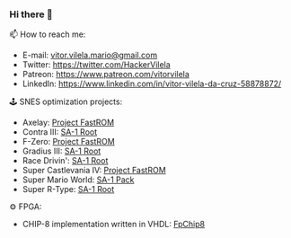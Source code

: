 ### Hi there 👋

<!--
**VitorVilela7/VitorVilela7** is a ✨ _special_ ✨ repository because its `README.md` (this file) appears on your GitHub profile.

Here are some ideas to get you started:

- 🔭 I’m currently working on ...
- 🌱 I’m currently learning ...
- 👯 I’m looking to collaborate on ...
- 🤔 I’m looking for help with ...
- 💬 Ask me about ...
- 📫 How to reach me: ...
- 😄 Pronouns: ...
- ⚡ Fun fact: ...
-->

📫 How to reach me:
 - E-mail: vitor.vilela.mario@gmail.com
 - Twitter: https://twitter.com/HackerVilela
 - Patreon: https://www.patreon.com/vitorvilela
 - LinkedIn: https://www.linkedin.com/in/vitor-vilela-da-cruz-58878872/

🕹️ SNES optimization projects:
- Axelay: [Project FastROM](https://github.com/VitorVilela7/fastrom)
- Contra III: [SA-1 Root](https://github.com/VitorVilela7/SA1-Root)
- F-Zero: [Project FastROM](https://github.com/VitorVilela7/fastrom)
- Gradius III: [SA-1 Root](https://github.com/VitorVilela7/SA1-Root)
- Race Drivin': [SA-1 Root](https://github.com/VitorVilela7/SA1-Root)
- Super Castlevania IV: [Project FastROM](https://github.com/VitorVilela7/fastrom)
- Super Mario World: [SA-1 Pack](https://github.com/VitorVilela7/SA1-Pack)
- Super R-Type: [SA-1 Root](https://github.com/VitorVilela7/SA1-Root)

⚙️ FPGA:
 - CHIP-8 implementation written in VHDL: [FpChip8](https://github.com/VitorVilela7/FpChip8)
